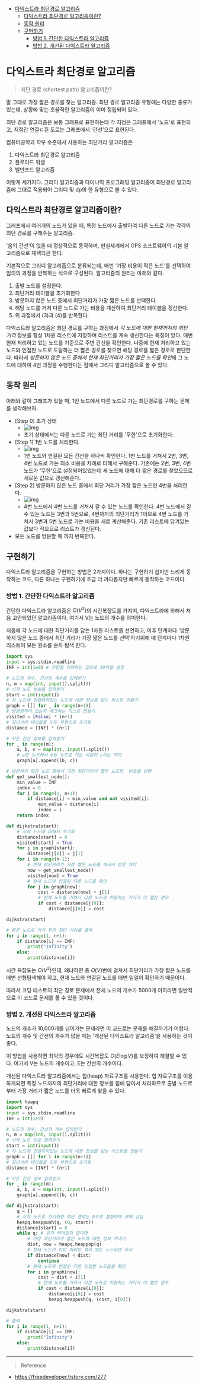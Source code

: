 - [다익스트라 최단경로 알고리즘](#다익스트라-최단경로-알고리즘)
  - [다익스트라 최단경로 알고리즘이란?](#다익스트라-최단경로-알고리즘이란)
  - [동작 원리](#동작-원리)
  - [구현하기](#구현하기)
    - [방법 1. 간단한 다익스트라 알고리즘](#방법-1-간단한-다익스트라-알고리즘)
    - [방법 2. 개선된 다익스트라 알고리즘](#방법-2-개선된-다익스트라-알고리즘)

# 다익스트라 최단경로 알고리즘

> 최단 경로 (shortest path) 알고리즘이란?

말 그대로 가장 짧은 경로를 찾는 알고리즘. 최단 경로 알고리즘 유형에는 다양한 종류가 있는데, 상황에 맞는 호율적인 알고리즘이 이미 정립되어 있다.

최단 경로 알고리즘은 보통 그래프로 표현하는데 각 지점은 그래프에서 '노드'로 표현되고, 지점간 연결ㄷ죈 도로는 그래프에서 '간선'으로 표현된다. 

컴퓨터공학과 학부 수준에서 사용하는 최단거리 알고리즘은 

1. 다익스트라 최단경로 알고리즘
2. 플로이드 워셜
3. 벨만포드 알고리즘

이렇게 세가지다. 그리디 알고리즘과 다이나믹 프로그래밍 알고리즘이 최단경로 알고리즘에 그대로 적용되어 그리디 및 dp의 한 유형으로 볼 수 있다.

## 다익스트라 최단경로 알고리즘이란?

그래프에서 여러개의 노드가 있을 때, 특정 노드에서 출발하여 다른 노드로 가는 각각의 최단 경로를 구해주는 알고리즘.

'음의 간선'이 없을 때 정상적으로 동작하며, 현실세계에서 GPS 소프트웨어의 기본 알고리즘으로 채택되곤 한다. 

기본적으로 그리디 알고리즘으로 분류되는데, 매번 '가장 비용이 적은 노드'를 선택하여 임의의 과정을 반복하는 식으로 구성된다. 알고리즘의 원리는 아래와 같다.

1. 출발 노드를 설정한다.
2. 최단거리 테이블을 초기화한다
3. 방문하지 않은 노드 중에서 최단거리가 가장 짧은 노드를 선택한다.
4. 해당 노드를 거쳐 다른 노드로 가는 비용을 계산하여 최단거리 테이블을 갱신한다.
5. 위 과정에서 (3)과 (4)를 반복한다.

다익스트라 알고리즘은 최단 경로를 구하는 과정에서 *각 노드에 대한 현재까지의 최단 거리* 정보를 항상 1차원 리스트에 저장하며 리스트를 계속 생신한다는 특징이 있다. 매번 현재 처리하고 있는 노드를 기준으로 주변 간선을 확인한다. 나중에 현재 처리하고 있는 노드와 인접한 노드로 도달하는 더 짧은 경로를 찾으면 해당 경로를 짧은 경로로 판단한다. 따라서 *방문하지 않은 노드 중에서 현재 최단거리가 가장 짧은 노드를 확인*헤 그 노드에 대하여 4번 과정을 수행한다는 점에서 그리디 알고리즘으로 볼 수 있다. 


## 동작 원리

아래와 같이 그래프가 있을 때, 1번 노드에서 다른 노드로 가는 최단경로를 구하는 문제를 생각해보자. 

- [Step 0] 초기 상태
   - ![img](https://img1.daumcdn.net/thumb/R1280x0/?scode=mtistory2&fname=https%3A%2F%2Fblog.kakaocdn.net%2Fdn%2Fqopgr%2FbtqKC9EAKzQ%2FT75o2FzTptAlRxeZQg47c1%2Fimg.png)
   - 초기 상태에서는 다른 노드로 가는 최단 거리를 '무한'으로 초기화한다.
- [Step 1] 1번 노드를 처리한다.
  - ![img](https://img1.daumcdn.net/thumb/R1280x0/?scode=mtistory2&fname=https%3A%2F%2Fblog.kakaocdn.net%2Fdn%2FTY66Q%2FbtqKAAiomTC%2FA7RMZ7qDmyzlP8Knu1cV41%2Fimg.png)
  - 1번 노드와 연결된 모든 간선을 하나씩 확인한다. 1번 노드를 거쳐서 2번, 3번, 4번 노드로 가는 최소 비용을 차례로 더해서 구해준다. 기존에는 2번, 3번, 4번 노드가 '무한'으로 설정되어있었는데 새 노드에 대해 더 짧은 경로를 찾았으므로 새로운 값으로 갱신해준다. 
- [Step 2] 방문하지 않은 노드 중에서 최단 거리가 가장 짧은 노드인 4번을 처리한다.
  - ![img](https://img1.daumcdn.net/thumb/R1280x0/?scode=mtistory2&fname=https%3A%2F%2Fblog.kakaocdn.net%2Fdn%2F6I2H2%2FbtqKAAionqO%2FnKdK0wLSRXO9GDweEHkzB1%2Fimg.png)
  - 4번 노드에서 4번 노드를 거쳐서 갈 수 있는 노드를 확인한다. 4번 노드에서 갈 수 있는 노드는 3번과 5번으로, 4번까지의 최단거리가 1이므로 4번 노드를 거쳐서 3번과 5번 노드로 가는 비용을 새로 계산해준다. 기존 리스트에 담겨있는 값보다 작으므로 리스트가 갱신된다.
- 모든 노드를 방문할 때 까지 반복한다.


## 구현하기

다익스트라 알고리즘을 구현하는 방법은 2가지이다. 하나는 구현하기 쉽지만 느리게 동작하는 코드, 다른 하나는 구현하기에  조금 더 까다롭지만 빠르게 동작하는 코드이다. 

### 방법 1. 간단한 다익스트라 알고리즘

간단한 다익스트라 알고리즘은 $O(V^2)$의 시간복잡도를 가지며, 다익스트라에 의해서 처음 고안되었던 알고리즘이다. 여기서 V는 노드의 개수를 의미한다. 

처음에 각 노드에 대한 최단거리를 담는 1차원 리스트를 선언하고, 이후 단계마다 '방문하지 않은 노드 중에서 최단 거리가 가장 짧은 노드를 선택'하기위해 매 단계마다 1차원리스트이 모든 원소를 순차 탐색 한다.

```python
import sys
input = sys.stdin.readline
INF = int(1e9) # 무한을 의미하는 값으로 10억을 설정

# 노드의 개수, 간선의 개수를 입력받기
n, m = map(int, input().split())
# 시작 노드 번호를 입력받기
start = int(input())
# 각 노드에 연결되어있는 노드에 대한 정보를 담는 리스트 만들기
graph = [[] for _ in range(n+1)]
# 방문한적이 있는지 체크하는 리스트 만들기
visited = [False] * (n+1)
# 최단거리 테이블을 모두 무한으로 초기화
distance = [INF] * (n+1)

# 모든 간선 정보를 입력받기
for _ in range(m):
    a, b, c = map(int, input().split())
    # a번 노드에서 b번 노드로 가는 비용이 c라는 의미
    graph[a].append((b, c))

# 방문하지 않은 노드 중에서 가장 최단거리가 짧은 노드의  번호를 반환
def get_smallest_node():
    min_value = INF
    index = 0
    for i in range(1, n+1):
        if distance[i] < min_value and not visited[i]:
            min_value = distance[i]
            index = i
    return index

def dijkstra(start):
    # 시작 노드에 대해서 초기화
    distance[start] = 0
    visited[start] = True
    for j in graph[start]:
        distance[j[0]] = j[1]
    for i in range(n-1):
        # 현재 최단거리가 가장 짧은 노드를 꺼내서 방문 처리
        now = get_smallest_node()
        visited[now] = True
        # 현재 노드와 연결된 다른 노드를 확인
        for j in graph[now]:
            cost = distance[now] + j[1]
            # 현재 노드를 거쳐서 다른 노드로 이동하는 거리가 더 짧은 경우
            if cost < distance[j[0]]:
                distance[j[0]] = cost

dijkstra(start)

# 몯즌 노드로 가기 위한 최단 거리를 출력
for i in range(1, n+1):
    if distance[i] == INF:
        print("Infinity")
    else:
        print(distance[i])
```

시간 복잡도는 $O(V^2)$인데, 왜냐하면 총 $O(V)$번에 걸쳐서 최단거리가 가장 짧은 노드를 매번 선형탐색해야 하고, 현재 노드와 연결된 노드를 매번 일일이 확인하기 때문이다.

따라서 코딩 테스트의 최단 경로 문제에서 전체 노드의 개수가 5000개 이하라면 일반적으로 이 코드로 문제를 풀 수 있을 것이다. 


### 방법 2. 개선된 다익스트라 알고리즘

노드의 개수가 10,000개를 넘어가는 문제라면 이 코드로는 문제를 해결하기가 어렵다. 노드의 개수 및 간선의 개수가 많을 때는 '개선된 다익스트라 알고리즘'을 사용하는 것이 좋다.

이 방법을 사용하면 최악의 경우에도 시간복잡도 $O(E\log V)$를 보장하여 해결할 수 있다. 여기서 V는 노드의 개수이고, E는 간선의 개수이다.

개선된 다익스트라 알고리즘에서는 힙(heap) 자료구조를 사용한다. 힙 자료구조를 이용하게되면 특정 노드까지의 최단거리에 대한 정보를 힙에 담아서 처리하므로 출발 노드로부터 가장 거리가 짧은 노드를 더욱 빠르게 찾을 수 있다. 


```python
import heapq
import sys
input = sys.stdin.readline
INF = int(1e9)

# 노드의 개수, 간선의 개수 입력받기
n, m = map(int, input().split())
# 시작 노드 번호 입력받기
start = int(input())
# 각 노드에 연결되어있는 노드에 대한 정보를 담는 리스트를 만들기
graph = [[] for i in range(n+1)]
# 최단거리 테이블을 모두 무한으로 초기화
distance = [INF] * (n+1)

# 모든 간선 정보 입력받기
for _ in range(m):
    a, b, c = map(int, input().split())
    graph[a].append((b, c))

def dijkstra(start):
    q = []
    # 시작 노드로 가기위한 최단 경로는 0으로 설정하여 큐에 삽입
    heapq.heappush(q, (0, start))
    distance[start] = 0
    while q: # 큐가 비어있지 않다면
        # 가장 최단거리가 짧은 노드에 대한 정보 꺼내기
        dist, now = heapq.heappop(q)
        # 현재 노드가 이미 처리된 적이 있는 노드라면 무시
        if distance[now] < dist:
            continue
        # 현재 노드와 연결된 다른 인접한 노드들을 확인
        for i in graph[now]:
            cost = dist + i[1]
            # 현재 노드를 거쳐서 다른 노드로 이동하는 거리가 더 짧은 경우
            if cost < distance[i[0]]:
                distance[i[0]] = cost
                heapq.heappush(q, (cost, i[0]))

dijkstra(start)

# 출력
for i in range(1, n+1):
    if distance[i] == INF:
        print("Infinity")
    else:
        print(distance[i])

```

---

> Reference

- <https://freedeveloper.tistory.com/277>